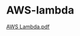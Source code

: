 # AWS-lambda


[AWS Lambda.pdf](https://github.com/AhmedAlmari/AWS-lambda/files/14570850/AWS.Lambda.pdf)

